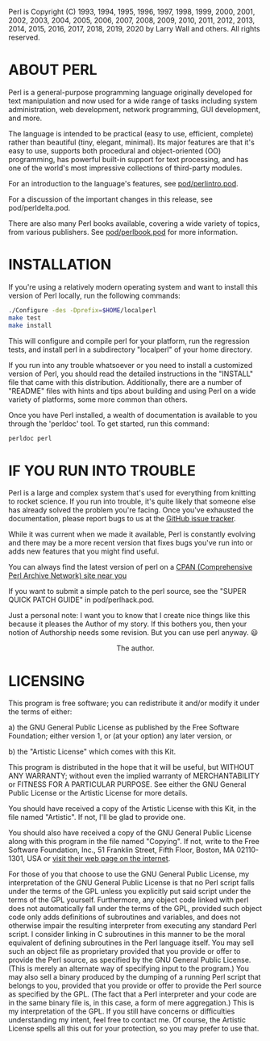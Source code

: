 Perl is Copyright (C) 1993, 1994, 1995, 1996, 1997, 1998, 1999, 2000,
2001, 2002, 2003, 2004, 2005, 2006, 2007, 2008, 2009, 2010, 2011, 2012,
2013, 2014, 2015, 2016, 2017, 2018, 2019, 2020 by Larry Wall and others.
All rights reserved.

ABOUT PERL
==========

Perl is a general-purpose programming language originally developed for
text manipulation and now used for a wide range of tasks including
system administration, web development, network programming, GUI
development, and more.

The language is intended to be practical (easy to use, efficient,
complete) rather than beautiful (tiny, elegant, minimal).  Its major
features are that it's easy to use, supports both procedural and
object-oriented (OO) programming, has powerful built-in support for text
processing, and has one of the world's most impressive collections of
third-party modules.

For an introduction to the language's features, see [pod/perlintro.pod](https://perldoc.perl.org/perlintro.html).

For a discussion of the important changes in this release, see
pod/perldelta.pod.

There are also many Perl books available, covering a wide variety of topics,
from various publishers.  See [pod/perlbook.pod](https://perldoc.perl.org/perlbook.html)
for more information.


INSTALLATION
============

If you're using a relatively modern operating system and want to
install this version of Perl locally, run the following commands:

```sh
./Configure -des -Dprefix=$HOME/localperl
make test
make install
```

This will configure and compile perl for your platform, run the regression
tests, and install perl in a subdirectory "localperl" of your home directory.

If you run into any trouble whatsoever or you need to install a customized
version of Perl, you should read the detailed instructions in the "INSTALL"
file that came with this distribution.  Additionally, there are a number of
"README" files with hints and tips about building and using Perl on a wide
variety of platforms, some more common than others.

Once you have Perl installed, a wealth of documentation is available to you
through the 'perldoc' tool.  To get started, run this command:

```sh
perldoc perl
```


IF YOU RUN INTO TROUBLE
=======================

Perl is a large and complex system that's used for everything from
knitting to rocket science.  If you run into trouble, it's quite
likely that someone else has already solved the problem you're
facing. Once you've exhausted the documentation, please report bugs to us
at the [GitHub issue tracker](https://github.com/Perl/perl5/issues).

While it was current when we made it available, Perl is constantly evolving
and there may be a more recent version that fixes bugs you've run into or
adds new features that you might find useful.

You can always find the latest version of perl on a [CPAN (Comprehensive Perl
Archive Network) site near you](https://www.cpan.org/src/)

If you want to submit a simple patch to the perl source, see the "SUPER
QUICK PATCH GUIDE" in pod/perlhack.pod.

Just a personal note:  I want you to know that I create nice things like this
because it pleases the Author of my story.  If this bothers you, then your
notion of Authorship needs some revision.  But you can use perl anyway. 😃

<div align="center">The author.</div>


LICENSING
=========

This program is free software; you can redistribute it and/or modify
it under the terms of either:

a) the GNU General Public License as published by the Free
   Software Foundation; either version 1, or (at your option) any
   later version, or

b) the "Artistic License" which comes with this Kit.

This program is distributed in the hope that it will be useful,
but WITHOUT ANY WARRANTY; without even the implied warranty of
MERCHANTABILITY or FITNESS FOR A PARTICULAR PURPOSE.  See either
the GNU General Public License or the Artistic License for more details.

You should have received a copy of the Artistic License with this
Kit, in the file named "Artistic".  If not, I'll be glad to provide one.

You should also have received a copy of the GNU General Public License
along with this program in the file named "Copying". If not, write to the
Free Software Foundation, Inc., 51 Franklin Street, Fifth Floor,
Boston, MA 02110-1301, USA or [visit their web page on the internet](https://www.gnu.org/copyleft/gpl.html).

For those of you that choose to use the GNU General Public License,
my interpretation of the GNU General Public License is that no Perl
script falls under the terms of the GPL unless you explicitly put
said script under the terms of the GPL yourself.  Furthermore, any
object code linked with perl does not automatically fall under the
terms of the GPL, provided such object code only adds definitions
of subroutines and variables, and does not otherwise impair the
resulting interpreter from executing any standard Perl script.  I
consider linking in C subroutines in this manner to be the moral
equivalent of defining subroutines in the Perl language itself.  You
may sell such an object file as proprietary provided that you provide
or offer to provide the Perl source, as specified by the GNU General
Public License.  (This is merely an alternate way of specifying input
to the program.)  You may also sell a binary produced by the dumping of
a running Perl script that belongs to you, provided that you provide or
offer to provide the Perl source as specified by the GPL.  (The
fact that a Perl interpreter and your code are in the same binary file
is, in this case, a form of mere aggregation.)  This is my interpretation
of the GPL.  If you still have concerns or difficulties understanding
my intent, feel free to contact me.  Of course, the Artistic License
spells all this out for your protection, so you may prefer to use that.
